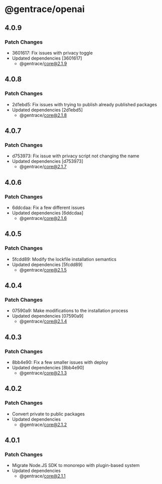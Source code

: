 # @gentrace/openai

## 4.0.9

### Patch Changes

- 3601617: Fix issues with privacy toggle
- Updated dependencies [3601617]
  - @gentrace/core@2.1.9

## 4.0.8

### Patch Changes

- 2d1ebd5: Fix issues with trying to publish already published packages
- Updated dependencies [2d1ebd5]
  - @gentrace/core@2.1.8

## 4.0.7

### Patch Changes

- d753973: Fix issue with privacy script not changing the name
- Updated dependencies [d753973]
  - @gentrace/core@2.1.7

## 4.0.6

### Patch Changes

- 6ddcdaa: Fix a few different issues
- Updated dependencies [6ddcdaa]
  - @gentrace/core@2.1.6

## 4.0.5

### Patch Changes

- 5fcdd89: Modify the lockfile installation semantics
- Updated dependencies [5fcdd89]
  - @gentrace/core@2.1.5

## 4.0.4

### Patch Changes

- 07590a9: Make modifications to the installation process
- Updated dependencies [07590a9]
  - @gentrace/core@2.1.4

## 4.0.3

### Patch Changes

- 8bb4e90: Fix a few smaller issues with deploy
- Updated dependencies [8bb4e90]
  - @gentrace/core@2.1.3

## 4.0.2

### Patch Changes

- Convert private to public packages
- Updated dependencies
  - @gentrace/core@2.1.2

## 4.0.1

### Patch Changes

- Migrate Node.JS SDK to monorepo with plugin-based system
- Updated dependencies
  - @gentrace/core@2.1.1
